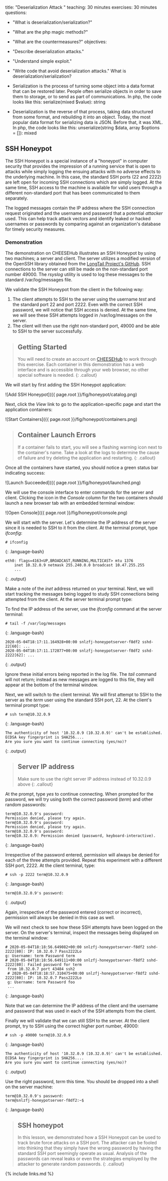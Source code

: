 
title: "Deserialization Attack "
teaching: 30 minutes
exercises: 30 minutes
questions:
- "What is deserialization/serialization?"
- "What are the php magic methods?"
- "What are the countermeasures?"
objectives:
- "Describe deserialization attacks."
- "Understand simple exploit."
- "Write code that avoid deserialization attacks."
What is deserialization/serialization?
- Serialization is the process of turning some object into a data format that can be restored later.
People often serialize objects in order to save them to storage, or to send as part of
communications. In php, the code looks like this: serialize(mixed $value): string

- Deserialization is the reverse of that process, taking data structured from some format, and
rebuilding it into an object. Today, the most popular data format for serializing data is JSON.
Before that, it was XML. In php, the code looks like this:
unserialize(string $data, array $options = []): mixed


## SSH Honeypot

The SSH Honeypot is a special instance of a "honeypot" in computer security that provides the impression of a running service that is
open to attacks while simply logging the ensuing attacks with no adverse effects to the underlying machine. In this case, the standard SSH
ports (22 and 2222) are left open for incoming SSH connections which are simply logged. At the same time, SSH access to the machine is available
for valid users through a different non-standard port that has been communicated to them separately.

The logged messages contain the IP address where the SSH connection request originated and the username and password that a potential *attacker*
used. This can help track attack vectors and identify leaked or hacked usernames or passwords by comparing against an organization's database for
timely security measures.

### Demonstration

The demonstration on CHEESEHub illustrates an SSH Honeypot by using two machines; a server and client. The server utilizes a modified version of the
OpenSSH library obtained from the [LongTail Project's GitHub](https://github.com/wedaa/LongTail-Log-Analysis). SSH connections to the server can still be
made on the non-standard port number 49000. The *rsyslog* utility is used to log these messages to the standard /var/log/messages file.

We validate the SSH Honeypot from the client in the following way:

1. The client attempts to SSH to the server using the username *test* and the standard port 22 and port 2222. Even with the correct SSH password,
we will notice that SSH access is denied. At the same time, we will see these SSH attempts logged in /var/log/messages on the server.
2. The client will then use the right non-standard port, 49000 and be able to SSH to the server successfully.

> ## Getting Started
>
> You will need to create an account on [CHEESEHub](https://www.hub.cheesehub.org) to work through this exercise.
> Each container in this demonstration has a web interface and is accessible through your web browser, no other special software
> is needed.
{: .callout}

We will start by first adding the SSH Honeypot application:

![Add SSH Honeypot]({{ page.root }}/fig/honeypot/catalog.png)

Next, click the *View* link to go to the application-specific page and start the application containers:

![Start Containers]({{ page.root }}/fig/honeypot/containers.png)

> ## Container Launch Errors
>
> If a container fails to start, you will see a flashing warning icon next to the container's name. Take a look at the logs to
> determine the cause of failure and try deleting the application and restarting.
{: .callout}

Once all the containers have started, you should notice a green status bar indicating success:

![Launch Succeeded]({{ page.root }}/fig/honeypot/launched.png)

We will use the console interface to enter commands for the server and client. Clicking the icon in the *Console* column for
the two containers should launch a new browser tab with an embedded terminal window:

![Open Console]({{ page.root }}/fig/honeypot/console.png)

We will start with the server. Let's determine the IP address of the server since it is needed to SSH to it from the client. At
the terminal prompt, type *ifconfig*:

~~~
# ifconfig
~~~
{: .language-bash}

~~~
eth0: flags=4163<UP,BROADCAST,RUNNING,MULTICAST> mtu 1376
	inet 10.32.0.9 netmask 255.240.0.0 broadcast 10.47.255.255
	...
~~~
{: .output}

Make a note of the *inet* address returned on your terminal. Next, we will start tracking the messages being logged to study SSH
connections being attempted from the client. At the server terminal prompt type:

To find the IP address of the server, use the *ifconfig* command at the server terminal:

~~~
# tail -f /var/log/messages
~~~
{: .language-bash}

~~~
2020-05-04T18:17:11.164928+00:00 snlzfj-honeypotserver-f8df2 sshd-22[60]: ...
2020-05-04T18:17:11.172877+00:00 snlzfj-honeypotserver-f8df2 sshd-2222[62]: ...
~~~
{: .output}

Ignore these initial errors being reported in the log file. The *tail* command will not return; instead as new messages are logged to
this file, they will appear at the bottom of the terminal window.

Next, we will switch to the client terminal. We will first attempt to SSH to the server as the *term* user using the standard SSH port, 22.
At the client's terminal prompt type:

~~~
# ssh term@10.32.0.9
~~~
{: .language-bash}

~~~
The authenticity of host '10.32.0.9 (10.32.0.9)' can't be established.
ECDSA key fingerprint is SHA256....
Are you sure you want to continue connecting (yes/no)?
~~~
{: .output}

> ## Server IP address
>
> Make sure to use the right server IP address instead of 10.32.0.9 above
{: .callout}

At the prompt, type *yes* to continue connecting. When prompted for the password, we will try using both the correct password
(*term*) and other random passwords:

~~~
term@10.32.0.9's password:
Permission denied, please try again.
term@10.32.0.9's password:
Permission denied, please try again.
term@10.32.0.9's password:
term@10.32.0.9: Permission denied (password, keyboard-interactive).
~~~
{: .language-bash}

Irrespective of the password entered, permission will always be denied for each of the three attempts provided.
Repeat this experiment with a different SSH port, 2222. At the client terminal, type:

~~~
# ssh -p 2222 term@10.32.0.9
~~~
{: .language-bash}

~~~
term@10.32.0.9's password:
~~~
{: .output}

Again, irrespective of the password entered (correct or incorrect), permission will always be denied in this case as well.

We will next check to see how these SSH attempts have been logged on the server. On the server's terminal, inspect the
messages being displayed on the terminal window:

~~~
# 2020-05-04T18:18:56.649082+00:00 snlzfj-honeypotserver-f8df2 sshd-2222[80]: IP: 10.32.0.7 Pass2222Lo
g: Username: term Password term
# 2020-05-04T18:18:56.649111+00:00 snlzfj-honeypotserver-f8df2 sshd-2222[80]: Failed password for term
 from 10.32.0.7 port 43484 ssh2
 # 2020-05-04T18:18:57.310475+00:00 snlzfj-honeypotserver-f8df2 sshd-2222[80]: IP: 10.32.0.7 Pass2222Lo
 g: Username: term Password foo
 ...
~~~
{: .language-bash}

Note that we can determine the IP address of the client and the username and password that was used in each of the SSH attempts
from the client.

Finally we will validate that we can still SSH to the server. At the client prompt, try to SSH using the correct higher port number, 49000:

~~~
# ssh -p 49000 term@10.32.0.9
~~~
{: .language-bash}

~~~
The authenticity of host '10.32.0.9 (10.32.0.9)' can't be established.
ECDSA key fingerprint is SHA256....
Are you sure you want to continue connecting (yes/no)?
~~~
{: .output}

Use the right password, *term* this time. You should be dropped into a shell on the server machine:

~~~
term@10.32.0.9's password:
term@snlzfj-honeypotserver-f8df2:~$
~~~
{: .language-bash}

> ## SSH honeypot
>
> In this lesson, we demonstrated how a SSH Honeypot can be used to track brute force attacks on a SSH port. The attacker can be fooled into thinking
that they simply have the wrong password by having the standard SSH port seemingly operate as usual. Analysis of the passwords can reveal leaks or even
the strategies employed by the attacker to generate random passwords.
{: .callout}

{% include links.md %}
